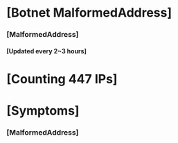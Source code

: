 # [Botnet MalformedAddress]
### [MalformedAddress]
#### [Updated every 2~3 hours]

# [Counting 447 IPs]

# [Symptoms] 
###   [MalformedAddress]
